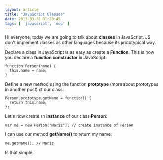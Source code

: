 ```yaml
---
layout: article
title: "JavaScript Classes"
date: 2013-03-31 01:20:45
tags: [ 'javascript', 'oop' ]
---
```

Hi everyone, today we are going to talk about **classes** in JavaScript. JS don't implement classes as other languages because its prototypical way.

Declare a class in JavaScript is as easy as create a **Function**. This is how you declare a **function constructor** in JavaScript:

    function Person(name) { 
      this.name = name; 
    }


Define a new method using the function **prototype** (more about prototypes in another post) of our class:

    Person.prototype.getName = function() {
      return this.name;
    };


Let's now create an **instance** of our class **Person**:

    var me = new Person("Mariz"); // create instance of Person


I can use our method **getName()** to return my name:

    me.getName(); // Mariz


Is that simple.